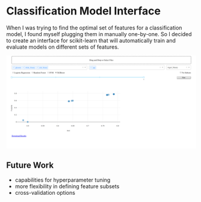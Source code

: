 # Classification Model Interface
When I was trying to find the optimal set of features for a classification model, I found myself plugging them in manually one-by-one. So I decided to create an interface for scikit-learn that will automatically train and evaluate models on different sets of features.

![alt text](img/classification_interface.png)

## Future Work
* capabilities for hyperparameter tuning
* more flexibility in defining feature subsets
* cross-validation options